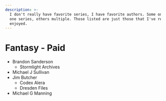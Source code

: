 ```yaml
---
description: >-
  I don't really have favorite series, I have favorite authors. Some only have
  one series, others multiple. Those listed are just those that I've read and
  enjoyed.
---
```


# Fantasy - Paid



* Brandon Sanderson
  * Stormlight Archives
* Michael J Sullivan
* Jim Butcher
  * Codex Alera
  * Dresden Files
* Michael G Manning
